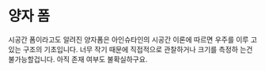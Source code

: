 # 양자 폼

시공간 폼이라고도 알려진 양자폼은 아인슈타인의 시공간 이론에 따르면 우주를 이루
고 있는 구조의 기초입니다. 너무 작기 때문에 직접적으로 관찰하거나 크기를 측정하
는건 불가능할겁니다. 아직 존재 여부도 불확실하구요.
